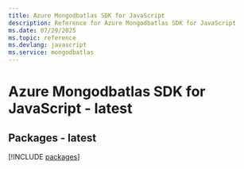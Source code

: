 ```yaml
---
title: Azure Mongodbatlas SDK for JavaScript
description: Reference for Azure Mongodbatlas SDK for JavaScript
ms.date: 07/29/2025
ms.topic: reference
ms.devlang: javascript
ms.service: mongodbatlas
---
```

# Azure Mongodbatlas SDK for JavaScript - latest
## Packages - latest
[!INCLUDE [packages](mongodbatlas-index.md)]